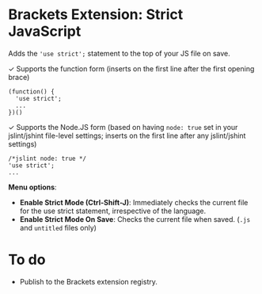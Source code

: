Brackets Extension: Strict JavaScript
======================

Adds the `'use strict';` statement to the top of your JS file on save. 

&#10003; Supports the function form (inserts on the first line after the first opening brace)
```
(function() {
  'use strict';
  ...
})()
```

&#10003; Supports the Node.JS form (based on having `node: true` set in your jslint/jshint file-level settings; inserts on the first line after any jslint/jshint settings)
```
/*jslint node: true */
'use strict';
...
```

**Menu options**:
- **Enable Strict Mode (Ctrl-Shift-J)**: Immediately checks the current file for the use strict statement, irrespective of the language.
- **Enable Strict Mode On Save**: Checks the current file when saved.  (`.js` and `untitled` files only)

# To do
- Publish to the Brackets extension registry.
